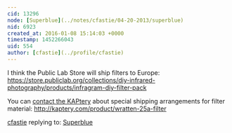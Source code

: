 ```yaml
---
cid: 13296
node: [Superblue](../notes/cfastie/04-20-2013/superblue)
nid: 6923
created_at: 2016-01-08 15:14:03 +0000
timestamp: 1452266043
uid: 554
author: [cfastie](../profile/cfastie)
---
```


I think the Public Lab Store will ship filters to Europe: https://store.publiclab.org/collections/diy-infrared-photography/products/infragram-diy-filter-pack

You can [contact the KAPtery](http://kaptery.com/contact/) about special shipping arrangements for filter material: http://kaptery.com/product/wratten-25a-filter


[cfastie](../profile/cfastie) replying to: [Superblue](../notes/cfastie/04-20-2013/superblue)


